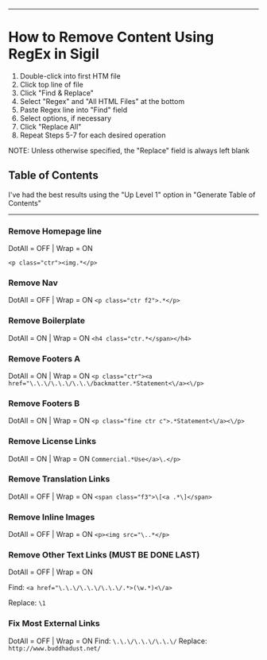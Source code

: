 -------------------------------

# How to Remove Content Using RegEx in Sigil

1. Double-click into first HTM file
2. Click top line of file
3. Click "Find & Replace"
4. Select "Regex" and "All HTML Files" at the bottom
5. Paste Regex line into "Find" field
6. Select options, if necessary
7. Click "Replace All"
8. Repeat Steps 5-7 for each desired operation

NOTE: Unless otherwise specified, the "Replace" field is always left blank


## Table of Contents

I've had the best results using the "Up Level 1" option in "Generate Table of Contents"

-------------------------------


### Remove Homepage line
DotAll = OFF | Wrap = ON

`<p class="ctr"><img.*</p>`


### Remove Nav
DotAll = OFF | Wrap = ON
`<p class="ctr f2">.*</p>`


### Remove Boilerplate
DotAll = ON | Wrap = ON
`<h4 class="ctr.*</span></h4>`


### Remove Footers A
DotAll = ON | Wrap = ON
`<p class="ctr"><a href="\.\.\/\.\.\/\.\.\/backmatter.*Statement<\/a><\/p>`


### Remove Footers B
DotAll = ON | Wrap = ON
`<p class="fine ctr c">.*Statement<\/a><\/p>`


### Remove License Links
DotAll = ON | Wrap = ON
`Commercial.*Use</a>\.</p>`


### Remove Translation Links
DotAll = OFF | Wrap = ON
`<span class="f3">\[<a .*\]</span>`


### Remove Inline Images
DotAll = OFF | Wrap = ON
`<p><img src="\..*</p>`


### Remove Other Text Links (MUST BE DONE LAST)
DotAll = OFF | Wrap = ON

Find:
`<a href="\.\.\/\.\.\/\.\.\/.*>(\w.*)<\/a>`

Replace:
`\1`


### Fix Most External Links
DotAll = OFF | Wrap = ON
Find:
`\.\.\/\.\.\/\.\.\/`
Replace:
`http://www.buddhadust.net/`
